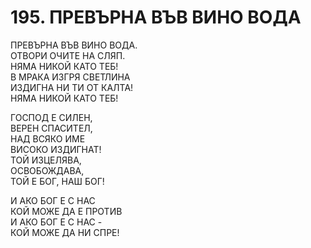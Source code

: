 # 195. ПРЕВЪРНА ВЪВ ВИНО ВОДА  
  
ПРЕВЪРНА ВЪВ ВИНО ВОДА.  
ОТВОРИ ОЧИТЕ НА СЛЯП.  
НЯМА НИКОЙ КАТО ТЕБ!  
В МРАКА ИЗГРЯ СВЕТЛИНА  
ИЗДИГНА НИ ТИ ОТ КАЛТА!  
НЯМА НИКОЙ КАТО ТЕБ!  
  
ГОСПОД Е СИЛЕН,  
ВЕРЕН СПАСИТЕЛ,  
НАД ВСЯКО ИМЕ  
ВИСОКО ИЗДИГНАТ!  
ТОЙ ИЗЦЕЛЯВА,  
ОСВОБОЖДАВА,  
ТОЙ Е БОГ, НАШ БОГ!  
  
И АКО БОГ Е С НАС  
КОЙ МОЖЕ ДА Е ПРОТИВ  
И АКО БОГ Е С НАС -  
КОЙ МОЖЕ ДА НИ СПРЕ!  
